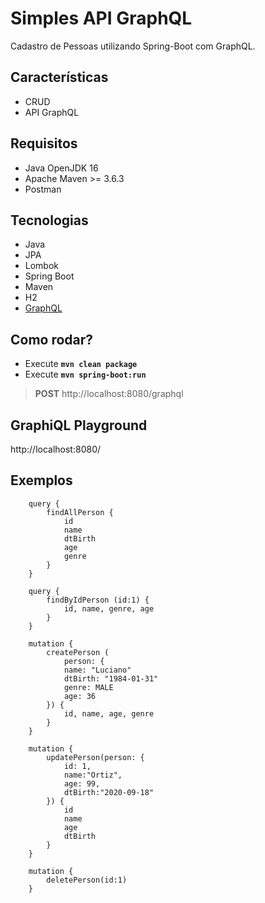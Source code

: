 # Simples API GraphQL

Cadastro de Pessoas utilizando Spring-Boot com GraphQL.

## Características

- CRUD
- API GraphQL

## Requisitos

- Java OpenJDK 16
- Apache Maven >= 3.6.3
- Postman

## Tecnologias

- Java
- JPA
- Lombok
- Spring Boot
- Maven
- H2
- [GraphQL](https://github.com/leangen/graphql-spqr)

## Como rodar?

- Execute **`mvn clean package`**
- Execute **`mvn spring-boot:run`**

> **POST** http://localhost:8080/graphql

## GraphiQL Playground

http://localhost:8080/

## Exemplos

```
    query {
        findAllPerson {
            id
            name
            dtBirth
            age
            genre
        }
    }
    
    query {
        findByIdPerson (id:1) {
            id, name, genre, age
        }
    }

    mutation {
        createPerson (
            person: {
            name: "Luciano"
            dtBirth: "1984-01-31"
            genre: MALE
            age: 36
        }) {
            id, name, age, genre
        }
    }
    
    mutation {
        updatePerson(person: {
            id: 1,
            name:"Ortiz",
            age: 99,
            dtBirth:"2020-09-18"
        }) {
            id
            name
            age
            dtBirth    
        }
    }
    
    mutation {
        deletePerson(id:1)      
    }
```
